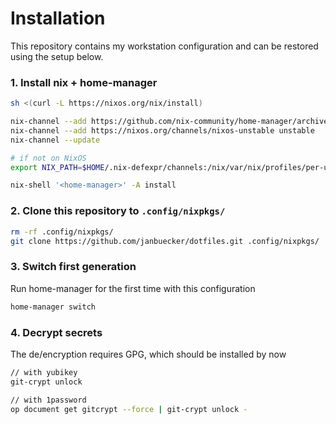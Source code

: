 # Installation

This repository contains my workstation configuration and can be restored using the setup below.

### 1. Install nix + home-manager

```bash
sh <(curl -L https://nixos.org/nix/install)

nix-channel --add https://github.com/nix-community/home-manager/archive/master.tar.gz home-manager
nix-channel --add https://nixos.org/channels/nixos-unstable unstable
nix-channel --update

# if not on NixOS
export NIX_PATH=$HOME/.nix-defexpr/channels:/nix/var/nix/profiles/per-user/root/channels${NIX_PATH:+:$NIX_PATH}

nix-shell '<home-manager>' -A install
```

### 2. Clone this repository to `.config/nixpkgs/`

```bash
rm -rf .config/nixpkgs/
git clone https://github.com/janbuecker/dotfiles.git .config/nixpkgs/
```

### 3. Switch first generation

Run home-manager for the first time with this configuration

```bash
home-manager switch
```

### 4. Decrypt secrets

The de/encryption requires GPG, which should be installed by now

```bash
// with yubikey
git-crypt unlock

// with 1password
op document get gitcrypt --force | git-crypt unlock -
```
